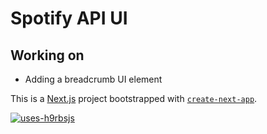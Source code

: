 # Spotify API UI

## Working on

- Adding a breadcrumb UI element

This is a [Next.js](https://nextjs.org/) project bootstrapped with [`create-next-app`](https://github.com/vercel/next.js/tree/canary/packages/create-next-app).

[![uses-h9rbsjs](https://forthebadge.com/images/badges/uses-h9rbs.svg)]()
